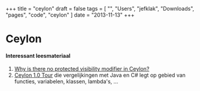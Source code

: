 +++
title = "ceylon"
draft = false
tags = [
    "",
    "Users",
    "jefklak",
    "Downloads",
    "pages",
    "code",
    "ceylon"
]
date = "2013-11-13"
+++
# Ceylon 

#### Interessant leesmateriaal 

  1. [Why is there no protected visibility modifier in Ceylon?](http://ceylon-lang.org/documentation/1.0/faq/language-design/#no_protected_modifier)
  2. [Ceylon 1.0 Tour](http://ceylon-lang.org/documentation/1.0/tour/) die vergelijkingen met Java en C# legt op gebied van functies, variabelen, klassen, lambda's, ...